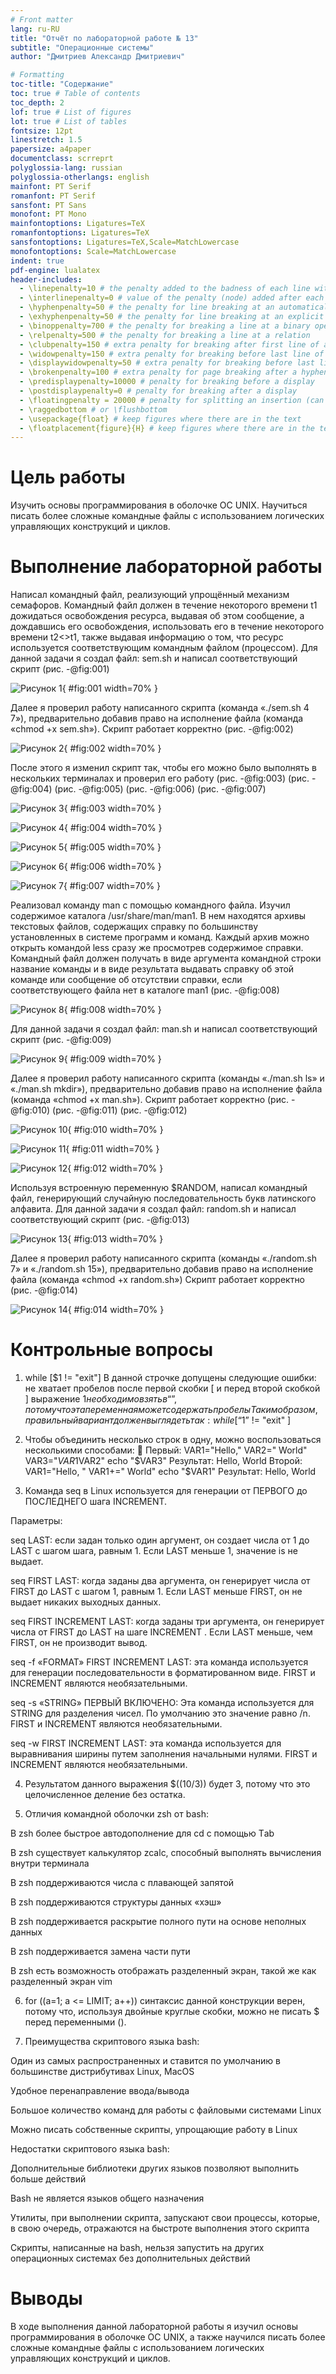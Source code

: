 ```yaml
---
# Front matter
lang: ru-RU
title: "Отчёт по лабораторной работе № 13"
subtitle: "Операционные системы"
author: "Дмитриев Александр Дмитриевич"

# Formatting
toc-title: "Содержание"
toc: true # Table of contents
toc_depth: 2
lof: true # List of figures
lot: true # List of tables
fontsize: 12pt
linestretch: 1.5
papersize: a4paper
documentclass: scrreprt
polyglossia-lang: russian
polyglossia-otherlangs: english
mainfont: PT Serif
romanfont: PT Serif
sansfont: PT Sans
monofont: PT Mono
mainfontoptions: Ligatures=TeX
romanfontoptions: Ligatures=TeX
sansfontoptions: Ligatures=TeX,Scale=MatchLowercase
monofontoptions: Scale=MatchLowercase
indent: true
pdf-engine: lualatex
header-includes:
  - \linepenalty=10 # the penalty added to the badness of each line within a paragraph (no associated penalty node) Increasing the value makes tex try to have fewer lines in the paragraph.
  - \interlinepenalty=0 # value of the penalty (node) added after each line of a paragraph.
  - \hyphenpenalty=50 # the penalty for line breaking at an automatically inserted hyphen
  - \exhyphenpenalty=50 # the penalty for line breaking at an explicit hyphen
  - \binoppenalty=700 # the penalty for breaking a line at a binary operator
  - \relpenalty=500 # the penalty for breaking a line at a relation
  - \clubpenalty=150 # extra penalty for breaking after first line of a paragraph
  - \widowpenalty=150 # extra penalty for breaking before last line of a paragraph
  - \displaywidowpenalty=50 # extra penalty for breaking before last line before a display math
  - \brokenpenalty=100 # extra penalty for page breaking after a hyphenated line
  - \predisplaypenalty=10000 # penalty for breaking before a display
  - \postdisplaypenalty=0 # penalty for breaking after a display
  - \floatingpenalty = 20000 # penalty for splitting an insertion (can only be split footnote in standard LaTeX)
  - \raggedbottom # or \flushbottom
  - \usepackage{float} # keep figures where there are in the text
  - \floatplacement{figure}{H} # keep figures where there are in the text
---
```


# Цель работы

Изучить основы программирования в оболочке ОС UNIX. Научиться писать более сложные командные файлы с использованием логических управляющих конструкций и циклов.

# Выполнение лабораторной работы

Написал командный файл, реализующий упрощённый механизм семафоров. Командный файл должен в течение некоторого времени t1 дожидаться освобождения ресурса, выдавая об этом сообщение, а дождавшись его освобождения, использовать его в течение некоторого времени t2<>t1, также выдавая информацию о том, что ресурс используется соответствующим командным файлом (процессом).
Для данной задачи я создал файл: sem.sh и написал соответствующий скрипт (рис. -@fig:001)

![Рисунок 1](https://github.com/addmitriev66/lab13/blob/main/screen13/Снимок%20экрана%202021-06-01%20в%2000.14.30.png){ #fig:001 width=70% }

Далее я проверил работу написанного скрипта (команда «./sem.sh 4 7»), предварительно добавив право на исполнение файла (команда «chmod +x sem.sh»). Скрипт работает корректно (рис. -@fig:002)

![Рисунок 2](https://github.com/addmitriev66/lab13/blob/main/screen13/Снимок%20экрана%202021-06-01%20в%2000.15.29.png){ #fig:002 width=70% }

После этого я изменил скрипт так, чтобы его можно было выполнять в нескольких терминалах и проверил его работу (рис. -@fig:003) (рис. -@fig:004) (рис. -@fig:005) (рис. -@fig:006) (рис. -@fig:007)

![Рисунок 3](https://github.com/addmitriev66/lab13/blob/main/screen13/Снимок%20экрана%202021-06-01%20в%2000.26.07.png){ #fig:003 width=70% }

![Рисунок 4](https://github.com/addmitriev66/lab13/blob/main/screen13/Снимок%20экрана%202021-06-01%20в%2001.00.42.png){ #fig:004 width=70% }

![Рисунок 5](https://github.com/addmitriev66/lab13/blob/main/screen13/Снимок%20экрана%202021-06-01%20в%2001.00.58.png){ #fig:005 width=70% }

![Рисунок 6](https://github.com/addmitriev66/lab13/blob/main/screen13/Снимок%20экрана%202021-06-01%20в%2001.01.10.png){ #fig:006 width=70% }

![Рисунок 7](https://github.com/addmitriev66/lab13/blob/main/screen13/Снимок%20экрана%202021-06-01%20в%2001.01.28.png){ #fig:007 width=70% }

Реализовал команду man с помощью командного файла. Изучил содержимое каталога /usr/share/man/man1. В нем находятся архивы текстовых файлов, содержащих справку по большинству установленных в системе программ и команд. Каждый архив можно открыть командой less сразу же просмотрев содержимое справки. Командный файл должен получать в виде аргумента командной строки название команды и в виде результата выдавать справку об этой команде или сообщение об отсутствии справки, если соответствующего файла нет в каталоге man1 (рис. -@fig:008)

![Рисунок 8](https://github.com/addmitriev66/lab13/blob/main/screen13/Снимок%20экрана%202021-06-01%20в%2001.03.33.png){ #fig:008 width=70% }

Для данной задачи я создал файл: man.sh и написал
соответствующий скрипт (рис. -@fig:009)

![Рисунок 9](https://github.com/addmitriev66/lab13/blob/main/screen13/Снимок%20экрана%202021-06-01%20в%2001.08.18.png){ #fig:009 width=70% }

Далее я проверил работу написанного скрипта (команды «./man.sh ls» и «./man.sh mkdir»), предварительно добавив право на исполнение файла (команда «chmod +x man.sh»).
Скрипт работает корректно (рис. -@fig:010) (рис. -@fig:011) (рис. -@fig:012)

![Рисунок 10](https://github.com/addmitriev66/lab13/blob/main/screen13/Снимок%20экрана%202021-06-01%20в%2001.10.10.png){ #fig:010 width=70% }

![Рисунок 11](https://github.com/addmitriev66/lab13/blob/main/screen13/Снимок%20экрана%202021-06-01%20в%2001.09.17.png){ #fig:011 width=70% }

![Рисунок 12](https://github.com/addmitriev66/lab13/blob/main/screen13/Снимок%20экрана%202021-06-01%20в%2001.09.55.png){ #fig:012 width=70% }

Используя встроенную переменную $RANDOM, написал командный файл, генерирующий случайную последовательность букв латинского алфавита.
Для данной задачи я создал файл: random.sh и написал соответствующий скрипт (рис. -@fig:013)

![Рисунок 13](https://github.com/addmitriev66/lab13/blob/main/screen13/Снимок%20экрана%202021-06-01%20в%2001.23.50.png){ #fig:013 width=70% }

Далее я проверил работу написанного скрипта (команды «./random.sh 7» и «./random.sh 15»), предварительно добавив право на исполнение файла (команда «chmod +x random.sh»)
Скрипт работает корректно (рис. -@fig:014)

![Рисунок 14](https://github.com/addmitriev66/lab13/blob/main/screen13/Снимок%20экрана%202021-06-01%20в%2001.24.51.png){ #fig:014 width=70% }

# Контрольные вопросы

1) while [$1 != "exit"]
В данной строчке допущены следующие ошибки:
не хватает пробелов после первой скобки [ и перед второй скобкой ]
выражение $1 необходимо взять в “”, потому что эта переменная может содержать пробелы
Таким образом, правильный вариант должен выглядеть так:
while [ “$1” != "exit" ]

2) Чтобы объединить несколько строк в одну, можно воспользоваться
несколькими способами:  Первый:
VAR1="Hello," VAR2=" World" VAR3="$VAR1$VAR2" echo "$VAR3" Результат: Hello, World
Второй: VAR1="Hello, " VAR1+=" World"
echo "$VAR1" Результат: Hello, World

3) Команда seq в Linux используется для генерации от ПЕРВОГО до ПОСЛЕДНЕГО шага INCREMENT.

Параметры:

seq LAST: если задан только один аргумент, он создает числа от 1
до LAST с шагом шага, равным 1. Если LAST меньше 1, значение
is не выдает.

seq FIRST LAST: когда заданы два аргумента, он генерирует числа
от FIRST до LAST с шагом 1, равным 1. Если LAST меньше FIRST,
он не выдает никаких выходных данных.

seq FIRST INCREMENT LAST: когда заданы три аргумента, он
генерирует числа от FIRST до LAST на шаге INCREMENT . Если
LAST меньше, чем FIRST, он не производит вывод.

seq -f «FORMAT» FIRST INCREMENT LAST: эта команда используется для генерации последовательности в форматированном виде. FIRST и INCREMENT являются необязательными.

seq -s «STRING» ПЕРВЫЙ ВКЛЮЧЕНО: Эта команда
используется для STRING для разделения чисел. По умолчанию это значение равно /n. FIRST и INCREMENT являются необязательными.

seq -w FIRST INCREMENT LAST: эта команда используется для выравнивания ширины путем заполнения начальными нулями. FIRST и INCREMENT являются необязательными.

4) Результатом данного выражения $((10/3)) будет 3, потому что это целочисленное деление без остатка.

5) Отличия командной оболочки zsh от bash:

В zsh более быстрое автодополнение для cd с помощью Тab

В zsh существует калькулятор zcalc, способный выполнять
вычисления внутри терминала

В zsh поддерживаются числа с плавающей запятой

В zsh поддерживаются структуры данных «хэш»

В zsh поддерживается раскрытие полного пути на основе
неполных данных

В zsh поддерживается замена части пути

В zsh есть возможность отображать разделенный экран, такой же
как разделенный экран vim

6) for ((a=1; a <= LIMIT; a++)) синтаксис данной конструкции верен,
потому что, используя двойные круглые скобки, можно не писать
$ перед переменными ().

7) Преимущества скриптового языка bash:

Один из самых распространенных и ставится по умолчанию в большинстве дистрибутивах Linux, MacOS

Удобное перенаправление ввода/вывода

Большое количество команд для работы с файловыми системами
Linux

Можно писать собственные скрипты, упрощающие работу в Linux

Недостатки скриптового языка bash:

Дополнительные библиотеки других языков позволяют
выполнить больше действий

Bash не является языков общего назначения

Утилиты, при выполнении скрипта, запускают свои процессы,
которые, в свою очередь, отражаются на быстроте выполнения
этого скрипта

Скрипты, написанные на bash, нельзя запустить на других
операционных системах без дополнительных действий

# Выводы

В ходе выполнения данной лабораторной работы я изучил основы программирования в оболочке ОС UNIX, а также научился писать более сложные командные файлы с использованием логических управляющих конструкций и циклов.
